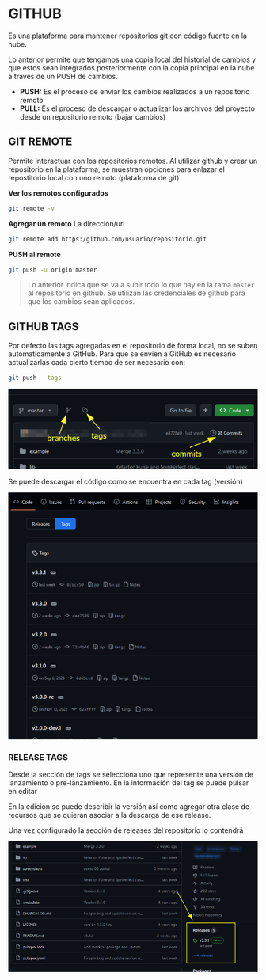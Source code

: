 # GITHUB

Es una plataforma para mantener repositorios git con código fuente en la nube.

Lo anterior permite que tengamos una copia local del historial de cambios y que estos sean integrados posteriormente con la copia principal en la nube a través de un PUSH de cambios.


- **PUSH:**  Es el proceso de enviar los cambios realizados a un repositorio remoto
- **PULL:**  Es el proceso de descargar o actualizar los archivos del proyecto desde un repositorio remoto (bajar cambios)

## GIT REMOTE

Permite interactuar con los repositorios remotos. Al utilizar github y crear un repositorio en la plataforma, se muestran opciones para enlazar el repostitorio local con uno remoto (plataforma de git)

**Ver los remotos configurados**

```bash
git remote -v
```

**Agregar un remoto**
La dirección/url
```bash
git remote add https:/github.com/usuario/repositorio.git
```
**PUSH al remote**
```bash
git push -u origin master
```
> Lo anterior indica  que se va a subir todo lo que hay en la rama `master` al repositorio en github. Se utilizan las credenciales de github para que los cambios sean aplicados.


## GITHUB TAGS

Por defecto las tags agregadas en el repositorio de forma local, no se suben automaticamente a GitHub. Para que se envíen a GitHub es necesario actualizarlas cada cierto tiempo de ser necesario con:

```bash
git push --tags
```

![](img/github-repo-opt.png)

Se puede descargar el código como se encuentra en cada tag (versión)

![](img/github-tags.png)


### RELEASE TAGS

Desde la sección de tags se selecciona uno que represente una versión de lanzamiento o pre-lanzamiento. En la información del tag se puede pulsar en editar

En la edición se puede describir la versión así como agregar otra clase de recursos que se quieran asociar a la descarga de ese release.

Una vez configurado la sección de releases del repositorio lo contendrá

![](img/github-releases.png)